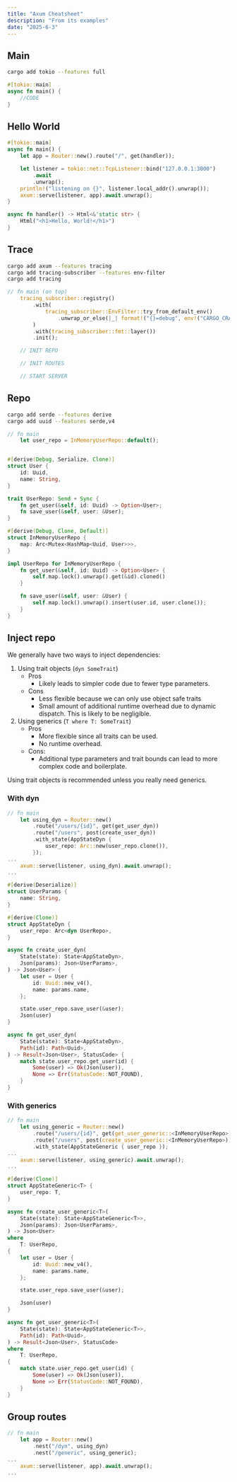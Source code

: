 ```yaml
---
title: "Axum Cheatsheet"
description: "From its examples"
date: "2025-6-3"
---
```

## Main
```bash
cargo add tokio --features full
```
```rust
#[tokio::main]
async fn main() {
    //CODE
}
```
## Hello World

```rust
#[tokio::main]
async fn main() {
    let app = Router::new().route("/", get(handler));

    let listener = tokio::net::TcpListener::bind("127.0.0.1:3000")
        .await
        .unwrap();
    println!("listening on {}", listener.local_addr().unwrap());
    axum::serve(listener, app).await.unwrap();
}

async fn handler() -> Html<&'static str> {
    Html("<h1>Hello, World!</h1>")
}
```

## Trace
```bash
cargo add axum --features tracing
cargo add tracing-subscriber --features env-filter
cargo add tracing
```
```rust
// fn main (on top)
    tracing_subscriber::registry()
        .with(
            tracing_subscriber::EnvFilter::try_from_default_env()
                .unwrap_or_else(|_| format!("{}=debug", env!("CARGO_CRATE_NAME")).into()),
        )
        .with(tracing_subscriber::fmt::layer())
        .init();

    // INIT REPO

    // INIT ROUTES

    // START SERVER
```

## Repo
```bash
cargo add serde --features derive
cargo add uuid --features serde,v4
```
```rust
// fn main
    let user_repo = InMemoryUserRepo::default();


#[derive(Debug, Serialize, Clone)]
struct User {
    id: Uuid,
    name: String,
}

trait UserRepo: Send + Sync {
    fn get_user(&self, id: Uuid) -> Option<User>;
    fn save_user(&self, user: &User);
}

#[derive(Debug, Clone, Default)]
struct InMemoryUserRepo {
    map: Arc<Mutex<HashMap<Uuid, User>>>,
}

impl UserRepo for InMemoryUserRepo {
    fn get_user(&self, id: Uuid) -> Option<User> {
        self.map.lock().unwrap().get(&id).cloned()
    }

    fn save_user(&self, user: &User) {
        self.map.lock().unwrap().insert(user.id, user.clone());
    }
}
```

## Inject repo 

We generally have two ways to inject dependencies:

1. Using trait objects (`dyn SomeTrait`)
    - Pros
        - Likely leads to simpler code due to fewer type parameters.
    - Cons
        - Less flexible because we can only use object safe traits
        - Small amount of additional runtime overhead due to dynamic dispatch.
          This is likely to be negligible.
2. Using generics (`T where T: SomeTrait`)
    - Pros
        - More flexible since all traits can be used.
        - No runtime overhead.
    - Cons:
        - Additional type parameters and trait bounds can lead to more complex code and
          boilerplate.

Using trait objects is recommended unless you really need generics.

### With dyn
```rust
// fn main
    let using_dyn = Router::new()
        .route("/users/{id}", get(get_user_dyn))
        .route("/users", post(create_user_dyn))
        .with_state(AppStateDyn {
            user_repo: Arc::new(user_repo.clone()),
        });
...
    axum::serve(listener, using_dyn).await.unwrap();
...

#[derive(Deserialize)]
struct UserParams {
    name: String,
}

#[derive(Clone)]
struct AppStateDyn {
    user_repo: Arc<dyn UserRepo>,
}

async fn create_user_dyn(
    State(state): State<AppStateDyn>,
    Json(params): Json<UserParams>,
) -> Json<User> {
    let user = User {
        id: Uuid::new_v4(),
        name: params.name,
    };

    state.user_repo.save_user(&user);
    Json(user)
}

async fn get_user_dyn(
    State(state): State<AppStateDyn>,
    Path(id): Path<Uuid>,
) -> Result<Json<User>, StatusCode> {
    match state.user_repo.get_user(id) {
        Some(user) => Ok(Json(user)),
        None => Err(StatusCode::NOT_FOUND),
    }
}
```

### With generics
```rust
// fn main
    let using_generic = Router::new()
        .route("/users/{id}", get(get_user_generic::<InMemoryUserRepo>))
        .route("/users", post(create_user_generic::<InMemoryUserRepo>))
        .with_state(AppStateGeneric { user_repo });
...
    axum::serve(listener, using_generic).await.unwrap();
...

#[derive(Clone)]
struct AppStateGeneric<T> {
    user_repo: T,
}

async fn create_user_generic<T>(
    State(state): State<AppStateGeneric<T>>,
    Json(params): Json<UserParams>,
) -> Json<User>
where
    T: UserRepo,
{
    let user = User {
        id: Uuid::new_v4(),
        name: params.name,
    };

    state.user_repo.save_user(&user);

    Json(user)
}

async fn get_user_generic<T>(
    State(state): State<AppStateGeneric<T>>,
    Path(id): Path<Uuid>,
) -> Result<Json<User>, StatusCode>
where
    T: UserRepo,
{
    match state.user_repo.get_user(id) {
        Some(user) => Ok(Json(user)),
        None => Err(StatusCode::NOT_FOUND),
    }
}

```

## Group routes
```rust
// fn main
    let app = Router::new()
        .nest("/dyn", using_dyn)
        .nest("/generic", using_generic);
...
    axum::serve(listener, app).await.unwrap();
...
```
